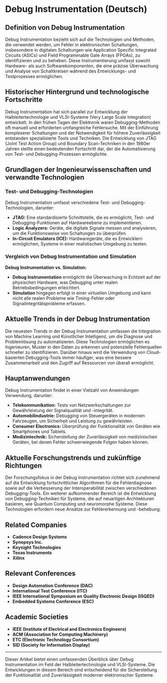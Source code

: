 # Debug Instrumentation (Deutsch)

## Definition von Debug Instrumentation

Debug Instrumentation bezieht sich auf die Technologien und Methoden, die verwendet werden, um Fehler in elektronischen Schaltungen, insbesondere in digitalen Schaltungen wie Application Specific Integrated Circuits (ASICs) und Field Programmable Gate Arrays (FPGAs), zu identifizieren und zu beheben. Diese Instrumentierung umfasst sowohl Hardware- als auch Softwarekomponenten, die eine präzise Überwachung und Analyse von Schaltkreisen während des Entwicklungs- und Testprozesses ermöglichen.

## Historischer Hintergrund und technologische Fortschritte

Debug Instrumentation hat sich parallel zur Entwicklung der Halbleitertechnologie und VLSI-Systeme (Very Large Scale Integration) entwickelt. In den frühen Tagen der Elektronik waren Debugging-Methoden oft manuell und erforderten umfangreiche Fehlersuche. Mit der Einführung komplexerer Schaltungen und der Notwendigkeit für höhere Zuverlässigkeit entstanden spezialisierte Tools und Techniken. Die Entwicklung von JTAG (Joint Test Action Group) und Boundary Scan-Techniken in den 1980er Jahren stellte einen bedeutenden Fortschritt dar, der die Automatisierung von Test- und Debugging-Prozessen ermöglichte.

## Grundlagen der Ingenieurwissenschaften und verwandte Technologien

### Test- und Debugging-Technologien

Debug Instrumentation umfasst verschiedene Test- und Debugging-Technologien, darunter:

- **JTAG:** Eine standardisierte Schnittstelle, die es ermöglicht, Test- und Debugging-Funktionen auf Hardwareebene zu implementieren.
- **Logic Analyzers:** Geräte, die digitale Signale messen und analysieren, um die Funktionsweise von Schaltungen zu überprüfen.
- **In-Circuit Emulators (ICE):** Hardwaregeräte, die es Entwicklern ermöglichen, Systeme in einer realistischen Umgebung zu testen.
  
### Vergleich von Debug Instrumentation und Simulation

**Debug Instrumentation vs. Simulation:**
- **Debug Instrumentation** ermöglicht die Überwachung in Echtzeit auf der physischen Hardware, was Debugging unter realen Betriebsbedingungen erleichtert.
- **Simulation** hingegen erfolgt in einer virtuellen Umgebung und kann nicht alle realen Probleme wie Timing-Fehler oder Signalintegritätsprobleme erfassen. 

## Aktuelle Trends in der Debug Instrumentation

Die neuesten Trends in der Debug Instrumentation umfassen die Integration von Machine Learning und Künstlicher Intelligenz, um die Diagnose und Problemlösung zu automatisieren. Diese Technologien ermöglichen es Ingenieuren, Muster in den Daten zu erkennen und potenzielle Fehlerquellen schneller zu identifizieren. Darüber hinaus wird die Verwendung von Cloud-basierten Debugging-Tools immer häufiger, was eine bessere Zusammenarbeit und den Zugriff auf Ressourcen von überall ermöglicht.

## Hauptanwendungen

Debug Instrumentation findet in einer Vielzahl von Anwendungen Verwendung, darunter:

- **Telekommunikation:** Tests von Netzwerkschaltungen zur Gewährleistung der Signalqualität und -integrität.
- **Automobilindustrie:** Debugging von Steuergeräten in modernen Fahrzeugen, um Sicherheit und Leistung zu gewährleisten.
- **Consumer Electronics:** Überprüfung der Funktionalität von Geräten wie Smartphones und Tablets.
- **Medizintechnik:** Sicherstellung der Zuverlässigkeit von medizinischen Geräten, bei denen Fehler schwerwiegende Folgen haben können.

## Aktuelle Forschungstrends und zukünftige Richtungen

Der Forschungsfokus in der Debug Instrumentation richtet sich zunehmend auf die Entwicklung fortschrittlicher Algorithmen für die Fehlerdiagnose sowie auf die Verbesserung der Interoperabilität zwischen verschiedenen Debugging-Tools. Ein weiterer aufkommender Bereich ist die Entwicklung von Debugging-Techniken für Systeme, die auf neuartigen Architekturen basieren, wie Quantum Computing und neuromorphe Systeme. Diese Technologien erfordern neue Ansätze zur Fehlererkennung und -behebung.

## Related Companies

- **Cadence Design Systems**
- **Synopsys Inc.**
- **Keysight Technologies**
- **Texas Instruments**
- **Xilinx**

## Relevant Conferences

- **Design Automation Conference (DAC)**
- **International Test Conference (ITC)**
- **IEEE International Symposium on Quality Electronic Design (ISQED)**
- **Embedded Systems Conference (ESC)**

## Academic Societies

- **IEEE (Institute of Electrical and Electronics Engineers)**
- **ACM (Association for Computing Machinery)**
- **ETC (Electronic Technology Consortium)**
- **SID (Society for Information Display)**

---

Dieser Artikel bietet einen umfassenden Überblick über Debug Instrumentation im Feld der Halbleitertechnologie und VLSI-Systeme. Die Entwicklungen in diesem Bereich sind entscheidend für die Sicherstellung der Funktionalität und Zuverlässigkeit moderner elektronischer Systeme.